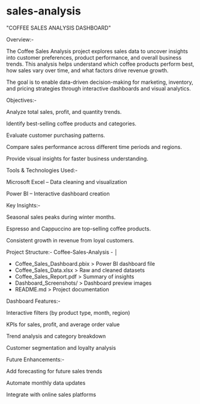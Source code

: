 # sales-analysis
 "COFFEE SALES ANALYSIS DASHBOARD"

 Overview:-

The Coffee Sales Analysis project explores sales data to uncover insights into customer preferences, product performance, and overall business trends.
This analysis helps understand which coffee products perform best, how sales vary over time, and what factors drive revenue growth.

The goal is to enable data-driven decision-making for marketing, inventory, and pricing strategies through interactive dashboards and visual analytics.

 Objectives:-

Analyze total sales, profit, and quantity trends.

Identify best-selling coffee products and categories.

Evaluate customer purchasing patterns.

Compare sales performance across different time periods and regions.

Provide visual insights for faster business understanding.

 Tools & Technologies Used:-

Microsoft Excel – Data cleaning and visualization

Power BI – Interactive dashboard creation

 Key Insights:-

Seasonal sales peaks during winter months.

Espresso and Cappuccino are top-selling coffee products.

Consistent growth in revenue from loyal customers.

 Project Structure:-
 Coffee-Sales-Analysis -
│
-  Coffee_Sales_Dashboard.pbix        > Power BI dashboard file
-  Coffee_Sales_Data.xlsx             > Raw and cleaned datasets
-  Coffee_Sales_Report.pdf            > Summary of insights
-  Dashboard_Screenshots/             > Dashboard preview images
-  README.md                          > Project documentation

 Dashboard Features:-

Interactive filters (by product type, month, region)

KPIs for sales, profit, and average order value

Trend analysis and category breakdown

Customer segmentation and loyalty analysis

 Future Enhancements:-

Add forecasting for future sales trends

Automate monthly data updates

Integrate with online sales platforms
